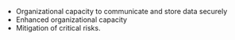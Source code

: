 
* Organizational capacity to communicate and store data securely
* Enhanced organizational capacity
* Mitigation of critical risks.
